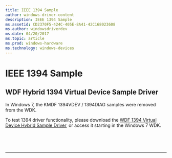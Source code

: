 ```yaml
---
title: IEEE 1394 Sample
author: windows-driver-content
description: IEEE 1394 Sample
ms.assetid: CD2370F5-424C-405E-8A41-42C168023608
ms.author: windowsdriverdev
ms.date: 04/20/2017
ms.topic: article
ms.prod: windows-hardware
ms.technology: windows-devices
---
```


# IEEE 1394 Sample


## WDF Hybrid 1394 Virtual Device Sample Driver


In Windows 7, the KMDF 1394VDEV / 1394DIAG samples were removed from the WDK.

To test 1394 driver functionality, please download the [WDF 1394 Virtual Device Hybrid Sample Driver](http://go.microsoft.com/fwlink/p/?LinkId=618052), or access it starting in the Windows 7 WDK.

 

 


--------------------


